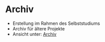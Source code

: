 # Archiv

- Erstellung im Rahmen des Selbststudiums 
- Archiv für ältere Projekte
- Ansicht unter: [Archiv](https://mb89-projekt-archiv.web.app/)
